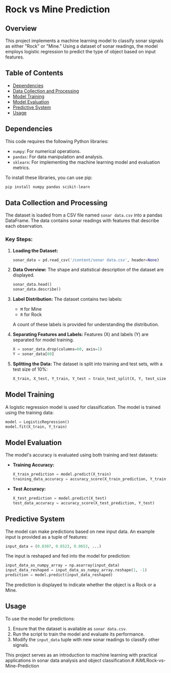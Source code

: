 # Rock vs Mine Prediction

## Overview

This project implements a machine learning model to classify sonar signals as either "Rock" or "Mine." Using a dataset of sonar readings, the model employs logistic regression to predict the type of object based on input features.

## Table of Contents

- [Dependencies](#dependencies)
- [Data Collection and Processing](#data-collection-and-processing)
- [Model Training](#model-training)
- [Model Evaluation](#model-evaluation)
- [Predictive System](#predictive-system)
- [Usage](#usage)

## Dependencies

This code requires the following Python libraries:

- `numpy`: For numerical operations.
- `pandas`: For data manipulation and analysis.
- `sklearn`: For implementing the machine learning model and evaluation metrics.

To install these libraries, you can use pip:

```bash
pip install numpy pandas scikit-learn
```

## Data Collection and Processing

The dataset is loaded from a CSV file named `sonar data.csv` into a pandas DataFrame. The data contains sonar readings with features that describe each observation.

### Key Steps:

1. **Loading the Dataset:**
   ```python
   sonar_data = pd.read_csv('/content/sonar data.csv', header=None)
   ```

2. **Data Overview:**
   The shape and statistical description of the dataset are displayed.
   ```python
   sonar_data.head()
   sonar_data.describe()
   ```

3. **Label Distribution:**
   The dataset contains two labels:
   - `M` for Mine
   - `R` for Rock

   A count of these labels is provided for understanding the distribution.

4. **Separating Features and Labels:**
   Features (X) and labels (Y) are separated for model training.
   ```python
   X = sonar_data.drop(columns=60, axis=1)
   Y = sonar_data[60]
   ```

5. **Splitting the Data:**
   The dataset is split into training and test sets, with a test size of 10%:
   ```python
   X_train, X_test, Y_train, Y_test = train_test_split(X, Y, test_size=0.1, stratify=Y, random_state=1)
   ```

## Model Training

A logistic regression model is used for classification. The model is trained using the training data:

```python
model = LogisticRegression()
model.fit(X_train, Y_train)
```

## Model Evaluation

The model's accuracy is evaluated using both training and test datasets:

- **Training Accuracy:**
  ```python
  X_train_prediction = model.predict(X_train)
  training_data_accuracy = accuracy_score(X_train_prediction, Y_train)
  ```

- **Test Accuracy:**
  ```python
  X_test_prediction = model.predict(X_test)
  test_data_accuracy = accuracy_score(X_test_prediction, Y_test)
  ```

## Predictive System

The model can make predictions based on new input data. An example input is provided as a tuple of features:

```python
input_data = (0.0307, 0.0523, 0.0653, ...)
```

The input is reshaped and fed into the model for prediction:

```python
input_data_as_numpy_array = np.asarray(input_data)
input_data_reshaped = input_data_as_numpy_array.reshape(1, -1)
prediction = model.predict(input_data_reshaped)
```

The prediction is displayed to indicate whether the object is a Rock or a Mine.

## Usage

To use the model for predictions:

1. Ensure that the dataset is available as `sonar data.csv`.
2. Run the script to train the model and evaluate its performance.
3. Modify the `input_data` tuple with new sonar readings to classify other signals.

This project serves as an introduction to machine learning with practical applications in sonar data analysis and object classification.#   A I _ M L _ R o c k - v s - M i n e - P r e d i c t i o n  
 